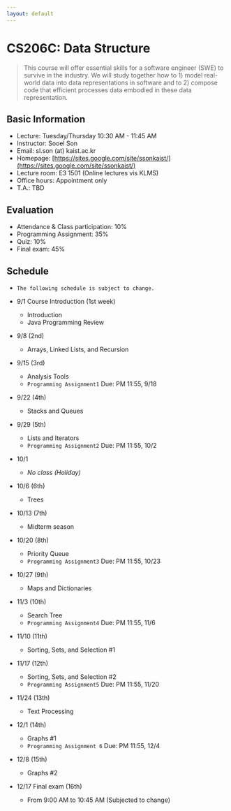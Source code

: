```yaml
---
layout: default
---
```


# **CS206C**: Data Structure

> This course will offer essential skills for a software engineer (SWE) to survive in the industry. We will study together how to 1) model real-world data into data representations in software and to 2) compose code that efficient processes data embodied in these data representation.  


## Basic Information
 * Lecture: Tuesday/Thursday 10:30 AM - 11:45 AM
 * Instructor: Sooel Son
 * Email: sl.son (at) kaist.ac.kr
 * Homepage: [https://sites.google.com/site/ssonkaist/](https://sites.google.com/site/ssonkaist/)
 * Lecture room: E3 1501 (Online lectures vis KLMS)
 * Office hours: Appointment only
 * T.A.: TBD
 
## Evaluation
 * Attendance & Class participation: 10%
 * Programming Assignment: 35%
 * Quiz: 10%
 * Final exam: 45%

## Schedule

- `The following schedule is subject to change.`

- 9/1 Course Introduction (1st week)
  - Introduction
  - Java Programming Review
  
- 9/8 (2nd)
  - Arrays, Linked Lists, and Recursion

- 9/15 (3rd)
  - Analysis Tools
  - `Programming Assignment1` Due: PM 11:55, 9/18 
  
- 9/22 (4th)
  - Stacks and Queues

- 9/29 (5th)
  - Lists and Iterators
  - `Programming Assignment2` Due: PM 11:55, 10/2 
 
- 10/1
  - _No class (Holiday)_

- 10/6 (6th)
  - Trees

- 10/13 (7th)
  - Midterm season

- 10/20 (8th)
  - Priority Queue
  - `Programming Assignment3` Due: PM 11:55, 10/23
  
- 10/27 (9th)
  - Maps and Dictionaries

- 11/3 (10th)
  - Search Tree
  - `Programming Assignment4` Due: PM 11:55, 11/6
  
- 11/10 (11th)
  - Sorting, Sets, and Selection #1
  
- 11/17 (12th)
  - Sorting, Sets, and Selection #2
  - `Programming Assignment5` Due: PM 11:55, 11/20

- 11/24 (13th)
  - Text Processing

- 12/1 (14th)
  - Graphs #1
  - `Programming Assignment 6` Due: PM 11:55, 12/4

- 12/8 (15th)
  - Graphs #2

- 12/17 Final exam (16th)
  - From 9:00 AM to 10:45 AM (Subjected to change)
